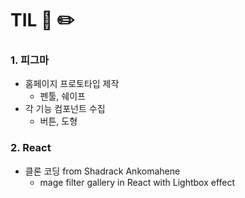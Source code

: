 # TIL 📖 ✏️


 ### 1. 피그마
 
  - 홈페이지 프로토타입 제작
    * 펜툴, 쉐이프
  - 각 기능 컴포넌트 수집
    * 버튼, 도형

 ### 2. React
 
  - 클론 코딩 from Shadrack Ankomahene
    * mage filter gallery in React with Lightbox effect
